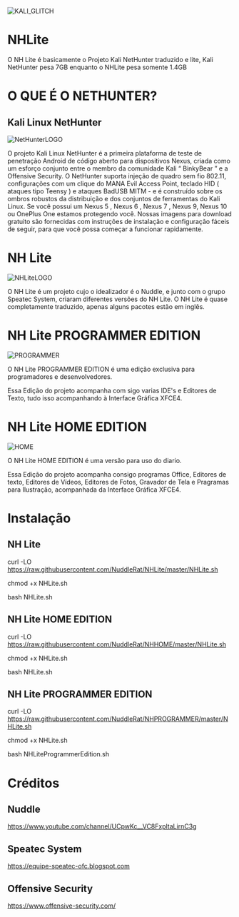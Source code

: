 ![KALI_GLITCH](https://github.com/NuddleRat/NHLite/blob/master/GIF-200529_202429.gif)

# NHLite
O NH Lite é basicamente o Projeto Kali NetHunter traduzido e lite, Kali NetHunter pesa 7GB enquanto o NHLite pesa somente 1.4GB


# O QUE É O NETHUNTER?

## Kali Linux NetHunter

![NetHunterLOGO](https://github.com/NuddleRat/NHLite/blob/master/nethunter-logo-gray-trans-300x171.png)

O projeto Kali Linux NetHunter é a primeira plataforma de teste de penetração Android de código aberto para dispositivos Nexus, criada como um esforço conjunto entre o membro da comunidade Kali “ BinkyBear ” e a Offensive Security. O NetHunter suporta injeção de quadro sem fio 802.11, configurações com um clique do MANA Evil Access Point, teclado HID ( ataques tipo Teensy ) e ataques BadUSB MITM - e é construído sobre os ombros robustos da distribuição e dos conjuntos de ferramentas do Kali Linux. Se você possui um Nexus 5 ,  Nexus 6 ,  Nexus 7 ,  Nexus 9,  Nexus 10  ou OnePlus One estamos protegendo você. Nossas imagens para download gratuito são fornecidas com instruções de instalação e configuração fáceis de seguir, para que você possa começar a funcionar rapidamente.

# NH Lite

![NHLiteLOGO](https://github.com/NuddleRat/NHLite/blob/master/Sem%20t%C3%ADtulo5.png)

O NH Lite é um projeto cujo o idealizador é o Nuddle, e junto com o grupo Speatec System, criaram diferentes versões do NH Lite.
O NH Lite é quase completamente traduzido, apenas alguns pacotes estão em inglês.

# NH Lite PROGRAMMER EDITION

![PROGRAMMER](https://github.com/NuddleRat/NHLite/blob/master/GIF-200529_205647.gif)

O NH Lite PROGRAMMER EDITION é uma edição exclusiva para programadores e desenvolvedores.

Essa Edição do projeto acompanha com sigo varias IDE's e Editores de Texto, tudo isso acompanhando à Interface Gráfica XFCE4.

# NH Lite HOME EDITION

![HOME](https://github.com/NuddleRat/NHLite/blob/master/GIF-200529_204331.gif)

O NH Lite HOME EDITION é uma versão para uso do diario.

Essa Edição do projeto acompanha consigo programas Office, Editores de texto, Editores de Vídeos, Editores de Fotos, Gravador de Tela e Pragramas para Ilustração, acompanhada da Interface Gráfica XFCE4.

# Instalação

## NH Lite

curl -LO https://raw.githubusercontent.com/NuddleRat/NHLite/master/NHLite.sh

chmod +x NHLite.sh

bash NHLite.sh

## NH Lite HOME EDITION

curl -LO https://raw.githubusercontent.com/NuddleRat/NHHOME/master/NHLite.sh

chmod +x NHLite.sh

bash NHLite.sh

## NH Lite PROGRAMMER EDITION

curl -LO https://raw.githubusercontent.com/NuddleRat/NHPROGRAMMER/master/NHLite.sh

chmod +x NHLite.sh

bash NHLiteProgrammerEdition.sh

# Créditos

## Nuddle
https://www.youtube.com/channel/UCpwKc__VC8FxpltaLirnC3g

## Speatec System
https://equipe-speatec-ofc.blogspot.com

## Offensive Security
https://www.offensive-security.com/
